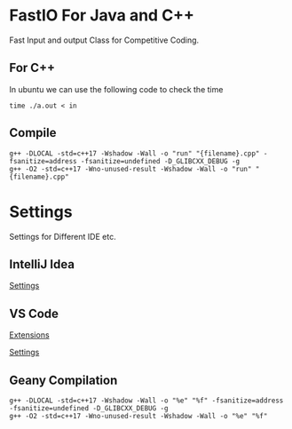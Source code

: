 # FastIO For Java and C++


Fast Input and output Class for Competitive Coding.

## For C++


In ubuntu we can use the following code to check the time
    
    time ./a.out < in 

## Compile
    g++ -DLOCAL -std=c++17 -Wshadow -Wall -o "run" "{filename}.cpp" -fsanitize=address -fsanitize=undefined -D_GLIBCXX_DEBUG -g
    g++ -O2 -std=c++17 -Wno-unused-result -Wshadow -Wall -o "run" "{filename}.cpp"

# Settings
Settings for Different IDE etc.

## IntelliJ Idea
[Settings](https://github.com/rishabhdeepsingh/settings/raw/master/Intellij/settings.jar)

## VS Code
[Extensions](vscode/extensions.md)

[Settings](vscode/settings.json.md)

## Geany Compilation
    g++ -DLOCAL -std=c++17 -Wshadow -Wall -o "%e" "%f" -fsanitize=address -fsanitize=undefined -D_GLIBCXX_DEBUG -g
    g++ -O2 -std=c++17 -Wno-unused-result -Wshadow -Wall -o "%e" "%f"
